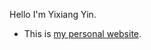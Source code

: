 Hello I'm Yixiang Yin. <br>
- This is [my personal website](https://yinyixiang.vercel.app/).
<!---
yixiangyin/yixiangyin is a ✨ special ✨ repository because its `README.md` (this file) appears on your GitHub profile.
You can click the Preview link to take a look at your changes.
--->

